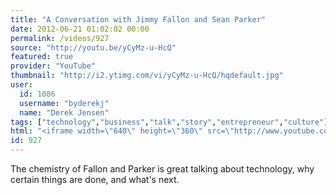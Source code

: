 ```yaml
---
title: "A Conversation with Jimmy Fallon and Sean Parker"
date: 2012-06-21 01:02:02 00:00
permalink: /videos/927
source: "http://youtu.be/yCyMz-u-HcQ"
featured: true
provider: "YouTube"
thumbnail: "http://i2.ytimg.com/vi/yCyMz-u-HcQ/hqdefault.jpg"
user:
  id: 1086
  username: "byderekj"
  name: "Derek Jensen"
tags: ["technology","business","talk","story","entrepreneur","culture"]
html: "<iframe width=\"640\" height=\"360\" src=\"http://www.youtube.com/embed/yCyMz-u-HcQ?wmode=transparent&fs=1&feature=oembed\" frameborder=\"0\" allowfullscreen></iframe>"
id: 927
---
```


The chemistry of Fallon and Parker is great talking about technology, why certain things are done, and what's next.